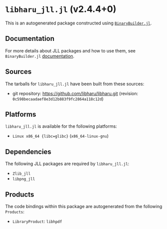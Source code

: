 # `libharu_jll.jl` (v2.4.4+0)

This is an autogenerated package constructed using [`BinaryBuilder.jl`](https://github.com/JuliaPackaging/BinaryBuilder.jl).

## Documentation

For more details about JLL packages and how to use them, see `BinaryBuilder.jl` [documentation](https://docs.binarybuilder.org/stable/jll/).

## Sources

The tarballs for `libharu_jll.jl` have been built from these sources:

* git repository: https://github.com/libharu/libharu.git (revision: `0c598becaadaef8e3d12b883f9fc2864a118c12d`)

## Platforms

`libharu_jll.jl` is available for the following platforms:

* `Linux x86_64 {libc=glibc}` (`x86_64-linux-gnu`)

## Dependencies

The following JLL packages are required by `libharu_jll.jl`:

* `Zlib_jll`
* `libpng_jll`

## Products

The code bindings within this package are autogenerated from the following `Products`:

* `LibraryProduct`: `libhpdf`

